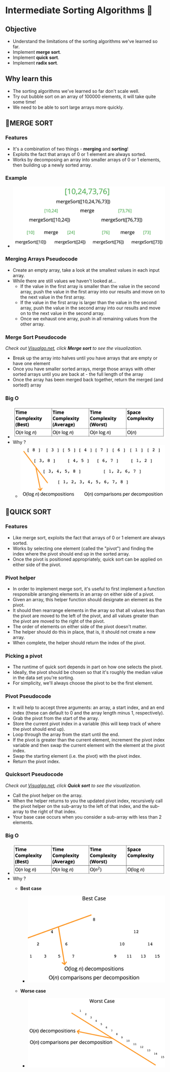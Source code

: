 # Intermediate Sorting Algorithms 🔖

## Objective

- Understand the limitations of the sorting algorithms we've learned so far.
- Implement **merge sort**.
- Implement **quick sort**.
- Implement **radix sort**.

## Why learn this

- The sorting algorithms we've learned so far don't scale well.
- Try out bubble sort on an array of 100000 elements, it will take quite some time!
- We need to be able to sort large arrays more quickly.

## 📌MERGE SORT

### Features

- It's a combination of two things - **merging** and **sorting**!
- Exploits the fact that arrays of 0 or 1 element are always sorted.
- Works by decomposing an array into smaller arrays of 0 or 1 elements, then building up a newly sorted array.

### Example

- ![Merge Sort example](../../assets/images/merge-sort-1.png)

### Merging Arrays Pseudocode

- Create an empty array, take a look at the smallest values in each input array.
- While there are still values we haven't looked at...
  - If the value in the first array is smaller than the value in the second array, push the value in the first array into our results and move on to the next value in the first array.
  - If the value in the first array is larger than the value in the second array, push the value in the second array into our results and move on to the next value in the second array.
  - Once we exhaust one array, push in all remaining values from the other array.

### Merge Sort Pseudocode
*Check out [Visualgo.net](https://visualgo.net/en/sorting), click **Merge sort** to see the visualization.*

- Break up the array into halves until you have arrays that are empty or have one element
- Once you have smaller sorted arrays, merge those arrays with other sorted arrays until you are back at - the full length of the array
- Once the array has been merged back together, return the merged (and sorted!) array

### Big O

- ![Merge Sort Big O](../../assets/images/merge-sort-bigO.png)
- Why ?
  - ![Merge Sort Big O Why?](../../assets/images/merge-sort-bigO-why.png)

## 📌QUICK SORT

### Features

- Like merge sort, exploits the fact that arrays of 0 or 1 element are always sorted.
- Works by selecting one element (called the "pivot") and finding the index where the pivot should end up in the sorted array.
- Once the pivot is positioned appropriately, quick sort can be applied on either side of the pivot.

### Pivot helper

- In order to implement merge sort, it's useful to first implement a function responsible arranging elements in an array on either side of a pivot.
- Given an array, this helper function should designate an element as the pivot.
- It should then rearrange elements in the array so that all values less than the pivot are moved to the left of the pivot, and all values greater than the pivot are moved to the right of the pivot.
- The order of elements on either side of the pivot doesn't matter.
- The helper should do this in place, that is, it should not create a new array.
- When complete, the helper should return the index of the pivot.

### Picking a pivot

- The runtime of quick sort depends in part on how one selects the pivot.
- Ideally, the pivot should be chosen so that it's roughly the median value in the data set you're sorting.
- For simplicity, we'll always choose the pivot to be the first element.

### Pivot Pseudocode

- It will help to accept three arguments: an array, a start index, and an end index (these can default to 0 and the array length minus 1, respectively).
- Grab the pivot from the start of the array.
- Store the current pivot index in a variable (this will keep track of where the pivot should end up).
- Loop through the array from the start until the end.
- If the pivot is greater than the current element, increment the pivot index variable and then swap the current element with the element at the pivot index.
- Swap the starting element (i.e. the pivot) with the pivot index.
- Return the pivot index.

### Quicksort Pseudocode
*Check out [Visualgo.net](https://visualgo.net/en/sorting), click **Quick sort** to see the visualization.*

- Call the pivot helper on the array.
- When the helper returns to you the updated pivot index, recursively call the pivot helper on the sub-array to the left of that index, and the sub-array to the right of that index.
- Your base case occurs when you consider a sub-array with less than 2 elements.

### Big O

- ![Quick Sort Big O](../../assets/images/quick-sort-bigO.png)
- Why ?
  - **Best case**

    - ![Quick Sort Big O Why Best case?](../../assets/images/quick-sort-bigO-why-best.png)
  - **Worse case**

    - ![Quick Sort Big O Why Worse case?](../../assets/images/quick-sort-bigO-why-worse.png)
